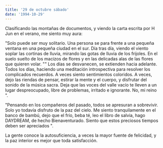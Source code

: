 ```yaml
---
title: '29 de octubre sábado'
date: '1994-10-29'
---
```


Clasificando las montañas de documentos, y viendo la carta escrita por H Jun en el verano, me siento muy aura:

"Solo puede ser muy solitario. Una persona se para frente a una pequeña ventana en una pequeña ciudad en el sur. Día tras día, viendo el viento soplar las cortinas de lluvia, mirando las gotas de lluvia de los frijoles. En el suelo suelto de los macizos de flores y en las delicadas alas de las flores que quieren volar. "" Los días se desvanecen, se extienden hacia adelante. Todos los días, haciendo una meditación introspectiva para resolver los complicados recuerdos. A veces siento sentimientos coloridos. A veces, dejo las riendas de pensar, estirar la mente y el cuerpo, y disfrutar del sonido de la música sacra. Deja que las voces del valle vacío te lleven a un lugar despreocupado, libre de problemas, irritado e ignorante. No, mi reino ".

"Pensando en los compañeros del pasado, todos se apresuran a sobrevivir. Solo yo todavía disfruto de la paz del cielo. Me siento tranquilamente en el banco de bambú, dejo que el frío, beba té, leo el libro de salvia, hago DAYDREAM, de hecho Bienaventurado. Siento que estos preciosos tiempos deben ser apreciados ".

La gente conoce la autosuficiencia, a veces la mayor fuente de felicidad, y la paz interior es mejor que toda satisfacción.


